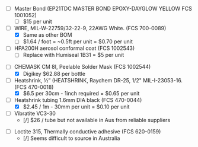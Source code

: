- [ ] Master Bond (EP21TDC MASTER BOND EPOXY-DAYGLOW YELLOW FCS 1001052)
	- [ ] $15 per unit
- [ ] WIRE, MIL-W-22759/32-22-9, 22AWG White. (FCS 700-0089)
	- [x] Same as other BOM
	- [ ] $1.64 / foot = ~0.5ft per unit = $0.70 per unit
- [ ] HPA200H aerosol conformal coat (FCS 1002543)
	- [ ] Replace with Humiseal 1B31 = $5 per unit
* [ ] CHEMASK CM 8I, Peelable Solder Mask (FCS 1002544)
	* [x] Digikey $62.88 per bottle
* [ ] Heatshrink, ½” (HEATSHRINK, Raychem DR-25, 1/2" MIL-I-23053-16. (FCS 470-0018)
	* [x] $6.5 per 30cm - 1inch required = $0.65 per unit
* [ ] Heatshrink tubing 1.6mm DIA black (FCS 470-0044)
	* [x] $2.45 / 1m - 30mm per unit = $0.10 per unit

* [ ] Vibratite VC3-30
	* [/] $26 / tube but not available in Aus from reliable suppliers
- [ ] Loctite 315, Thermally conductive adhesive (FCS 620-0159)
	- [/] Seems difficult to source in Australia